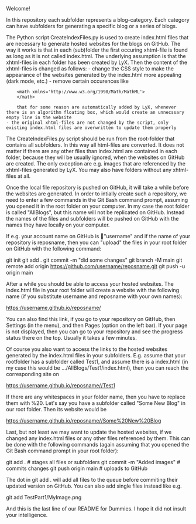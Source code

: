 Welcome!

In this repository each subfolder represents a blog-category. Each category can have subfolders for generating a specific blog or a series of blogs.

The Python script CreateIndexFiles.py is used to create index.html files that are necessary to generate hosted websites for the blogs on GitHub.
The way it works is that in each (sub)folder the first occuring xhtml-file is found as long as it is not called index.html.
The underlying assumption is that the xhtml-files in each folder has been created by LyX.
Then the content of the xhtml-files is changed as follows:
	- change the CSS style to make the appearance of the websites generated by the index.html more appealing (dark mode, etc.)
	- remove certain occurences like
	
		<math xmlns='http://www.w3.org/1998/Math/MathML'>
		</math>
		
		that for some reason are automatically added by LyX, whenever there is an algorithm floating box, which would create an unnecssary empty line in the website
	- the original xhtml-files are not changed by the script, only existing index.html files are overwritten to update them properly

The CreateIndexFiles.py script should be run from the root-folder that contains all subfolders. In this way all html-files are converted.
It does not matter if there are any other files than index.html are contained in each folder, because they will be usually ignored, when the websites on GitHub are created.
The only exception are e.g. images that are referenced by the xhtml-files generated by LyX. 
You may also have folders without any xhtml-files at all.

Once the local file repository is pushed on GitHub, it will take a while before the websites are generated.
In order to intially create such a repository, we need to enter a few commands in the Git Bash command prompt, assuming you opened it in the root folder on your computer. 
In my case the root folder is called "AllBlogs", but this name will not be replicated on GitHub. Instead the names of the files and subfolders will be pushed on GitHub with the names they have locally on your computer.

If e.g. your account name on GitHub is "username" and if the name of your repository is reposname, then you can "upload" the files in your root folder on GitHub with the following command:


git init
git add .
git commit -m "did some changes"
git branch -M main
git remote add origin https://github.com/username/reposname.git
git push -u origin main


After a while you should be able to access your hosted websites. The index.html file in your root folder will create a website with the following name (if you substitute username and reposname with your own names):

https://username.github.io/reposname/

You can also find this link, if you go to your repository on GitHub, then Settings (in the menu), and then Pages (option on the left bar). If your page is not displayed, then you can go to your repository and see the progress status there on the top. Usually it takes a few minutes.

Of course you also want to access the links to the hosted websites generated by the index.html files in your subfolders. 
E.g. assume that your rootfolder has a subfolder called Test1, and assume there is a index.html (in my case this would be .../AllBlogs/Test1/index.html), then you can reach the corresponding site on

https://username.github.io/reposname//Test1

If there are any whitespaces in your folder name, then you have to replace them with %20. Let's say you have a subfolder called "Some New Blog" in our root folder. Then its website would be

https://username.github.io/reposname//Some%20New%20Blog

Last, but not least we may want to update the hosted websites, if we changed any index.html files or any other files referenced by them. This can be done with the following commands (again assuming that you opened the Git Bash command prompt in your root folder):


git add .                      # stages all files or subfolders
git commit -m "Added images"   # commits changes
git push origin main           # uploads to GitHub


The dot in 
git add .
will add all files to the queue before commiting their updated version on GitHub. You can also add single files instead like e.g.


git add TestPart1/MyImage.png


And this is the last line of our README for Dummies. I hope it did not insult your intelligence.